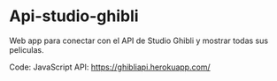 # Api-studio-ghibli
Web app para conectar con el API de Studio Ghibli y mostrar todas sus peliculas.

Code: JavaScript
API: https://ghibliapi.herokuapp.com/
